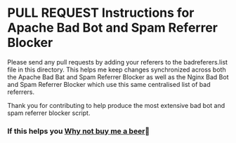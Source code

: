 # PULL REQUEST Instructions for Apache Bad Bot and Spam Referrer Blocker

Please send any pull requests by adding your referers to the badreferers.list file 
in this directory. This helps me keep changes synchronized across both the Apache Bad Bat and Spam Referrer Blocker
as well as the Nginx Bad Bot and Spam Referrer Blocker which use this same centralised list of bad referrers.

Thank you for contributing to help produce the most extensive bad bot and spam referrer
blocker script.

### If this helps you [Why not buy me a beer](https://www.paypal.com/cgi-bin/webscr?cmd=_s-xclick&hosted_button_id=TNCNMH8QVM78J):beer: